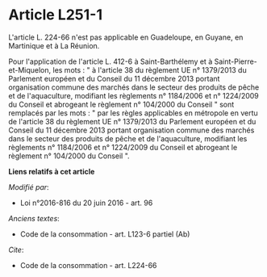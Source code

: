 # Article L251-1

L'article L. 224-66 n'est pas applicable en Guadeloupe, en Guyane, en Martinique et à La Réunion.

Pour l'application de l'article L. 412-6 à Saint-Barthélemy et à Saint-Pierre-et-Miquelon, les mots : " à l'article 38 du
règlement UE n° 1379/2013 du Parlement européen et du Conseil du 11 décembre 2013 portant organisation commune des marchés
dans le secteur des produits de pêche et de l'aquaculture, modifiant les règlements n° 1184/2006 et n° 1224/2009 du Conseil
et abrogeant le règlement n° 104/2000 du Conseil " sont remplacés par les mots : " par les règles applicables en métropole en
vertu de l'article 38 du règlement UE n° 1379/2013 du Parlement européen et du Conseil du 11 décembre 2013 portant
organisation commune des marchés dans le secteur des produits de pêche et de l'aquaculture, modifiant les règlements n°
1184/2006 et n° 1224/2009 du Conseil et abrogeant le règlement n° 104/2000 du Conseil ".

**Liens relatifs à cet article**

_Modifié par_:

  - Loi n°2016-816 du 20 juin 2016 - art. 96

_Anciens textes_:

  - Code de la consommation - art. L123-6 partiel (Ab)

_Cite_:

  - Code de la consommation - art. L224-66
